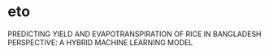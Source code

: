 # eto
PREDICTING YIELD AND EVAPOTRANSPIRATION OF RICE IN BANGLADESH PERSPECTIVE: A HYBRID MACHINE LEARNING MODEL
